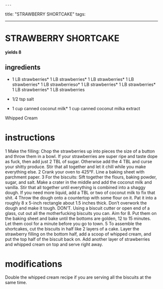

	---
title: "STRAWBERRY SHORTCAKE"
tags:

---
# STRAWBERRY SHORTCAKE
#### yields 8
## ingredients
* 1 LB strawberries* 1 LB strawberries* 1 LB strawberries* 1 LB strawberries* 1 LB strawberrieso* 1 LB strawberries* 1 LB strawberries* 1 LB strawberries* 1 LB strawberries
* 1/2 tsp salt

* 1 cup canned coconut milk* 1 cup canned coconut milka extract

Whipped Cream

# instructions
1 Make the filling: Chop the strawberries up into pieces the size of a button and throw them
in a bowl. If your strawberries are super ripe and taste dope as fuck, then add just 2
TBL of sugar. Otherwise add the 4 TBL and curse your shitty produce. Stir that
all together and let it chill while you make everything else.
2 Crank your oven to 425°F. Line a baking sheet with parchment paper.
3 For the biscuits: Sift together the flours, baking powder, sugar, and salt. Make a crater in
the middle and add the coconut milk and vanilla. Stir that all together until everything is
combined into a shaggy dough. If you need more liquid, add a TBL or two of coconut
milk to fix that shit.
4 Throw the dough onto a countertop with some flour on it. Pat it into a roughly 8 x 5-inch
rectangle about 1.5 inches thick. Don’t overwork the dough and make it tough. DON’T.
Using a biscuit cutter or open end of a glass, cut out all the motherfucking biscuits you can.
Aim for 8. Put them on the baking sheet and bake until the bottoms are golden, 12 to 15
minutes. Let them cool for a minute before you go to town.
5 To assemble the shortcakes, cut the biscuits in half like 2 layers of a cake. Layer the
strawberry filling on the bottom half, add a scoop of whipped cream, and put the top half of the
biscuit back on. Add another layer of strawberries and whipped cream on top and serve right
away.

# modifications

Double the whipped cream recipe if you are serving all the biscuits at the same time.
	


